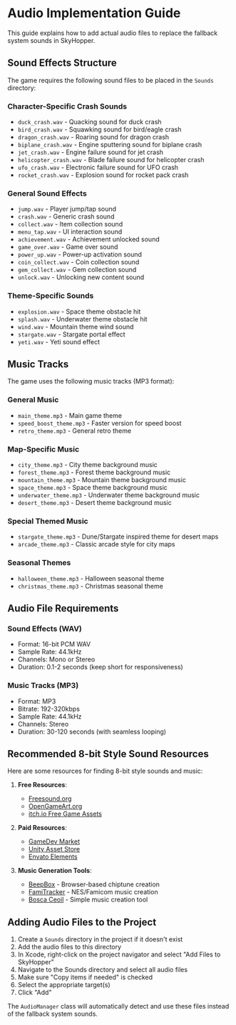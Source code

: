 # Audio Implementation Guide

This guide explains how to add actual audio files to replace the fallback system sounds in SkyHopper.

## Sound Effects Structure

The game requires the following sound files to be placed in the `Sounds` directory:

### Character-Specific Crash Sounds
- `duck_crash.wav` - Quacking sound for duck crash
- `bird_crash.wav` - Squawking sound for bird/eagle crash
- `dragon_crash.wav` - Roaring sound for dragon crash
- `biplane_crash.wav` - Engine sputtering sound for biplane crash
- `jet_crash.wav` - Engine failure sound for jet crash
- `helicopter_crash.wav` - Blade failure sound for helicopter crash
- `ufo_crash.wav` - Electronic failure sound for UFO crash
- `rocket_crash.wav` - Explosion sound for rocket pack crash

### General Sound Effects
- `jump.wav` - Player jump/tap sound
- `crash.wav` - Generic crash sound
- `collect.wav` - Item collection sound
- `menu_tap.wav` - UI interaction sound
- `achievement.wav` - Achievement unlocked sound
- `game_over.wav` - Game over sound
- `power_up.wav` - Power-up activation sound
- `coin_collect.wav` - Coin collection sound
- `gem_collect.wav` - Gem collection sound
- `unlock.wav` - Unlocking new content sound

### Theme-Specific Sounds
- `explosion.wav` - Space theme obstacle hit
- `splash.wav` - Underwater theme obstacle hit
- `wind.wav` - Mountain theme wind sound
- `stargate.wav` - Stargate portal effect
- `yeti.wav` - Yeti sound effect

## Music Tracks

The game uses the following music tracks (MP3 format):

### General Music
- `main_theme.mp3` - Main game theme
- `speed_boost_theme.mp3` - Faster version for speed boost
- `retro_theme.mp3` - General retro theme

### Map-Specific Music
- `city_theme.mp3` - City theme background music
- `forest_theme.mp3` - Forest theme background music
- `mountain_theme.mp3` - Mountain theme background music
- `space_theme.mp3` - Space theme background music
- `underwater_theme.mp3` - Underwater theme background music
- `desert_theme.mp3` - Desert theme background music

### Special Themed Music
- `stargate_theme.mp3` - Dune/Stargate inspired theme for desert maps
- `arcade_theme.mp3` - Classic arcade style for city maps

### Seasonal Themes
- `halloween_theme.mp3` - Halloween seasonal theme
- `christmas_theme.mp3` - Christmas seasonal theme

## Audio File Requirements

### Sound Effects (WAV)
- Format: 16-bit PCM WAV
- Sample Rate: 44.1kHz
- Channels: Mono or Stereo
- Duration: 0.1-2 seconds (keep short for responsiveness)

### Music Tracks (MP3)
- Format: MP3
- Bitrate: 192-320kbps
- Sample Rate: 44.1kHz
- Channels: Stereo
- Duration: 30-120 seconds (with seamless looping)

## Recommended 8-bit Style Sound Resources

Here are some resources for finding 8-bit style sounds and music:

1. **Free Resources**:
   - [Freesound.org](https://freesound.org/search/?q=8-bit)
   - [OpenGameArt.org](https://opengameart.org/art-search-advanced?keys=8-bit&field_art_type_tid%5B%5D=12)
   - [itch.io Free Game Assets](https://itch.io/game-assets/free/tag-8bit)

2. **Paid Resources**:
   - [GameDev Market](https://www.gamedevmarket.net/category/audio/8-bit-chiptune/)
   - [Unity Asset Store](https://assetstore.unity.com/categories/audio/sound-fx/8-bit)
   - [Envato Elements](https://elements.envato.com/sound-effects/8-bit)

3. **Music Generation Tools**:
   - [BeepBox](https://www.beepbox.co/) - Browser-based chiptune creation
   - [FamiTracker](http://famitracker.com/) - NES/Famicom music creation
   - [Bosca Ceoil](https://boscaceoil.net/) - Simple music creation tool

## Adding Audio Files to the Project

1. Create a `Sounds` directory in the project if it doesn't exist
2. Add the audio files to this directory
3. In Xcode, right-click on the project navigator and select "Add Files to SkyHopper"
4. Navigate to the Sounds directory and select all audio files
5. Make sure "Copy items if needed" is checked
6. Select the appropriate target(s)
7. Click "Add"

The `AudioManager` class will automatically detect and use these files instead of the fallback system sounds.
